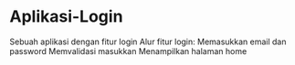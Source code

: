 # Aplikasi-Login
Sebuah aplikasi dengan fitur login
Alur fitur login:
Memasukkan email dan password
Memvalidasi masukkan
Menampilkan halaman home

